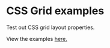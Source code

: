 # CSS Grid examples

Test out CSS grid layout properties.

View the examples [here.](https://sii.im/playground/css-grid)

